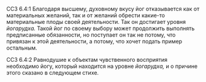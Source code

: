 ССЗ 6.4:1	Благодаря высшему, духовному вкусу йог отказывается как от материальных желаний, так и от желаний обрести какие-то материальные плоды своей деятельности. Так он достигает уровня _йогарудха._ Такой йог по своему выбору может продолжить выполнять предписанные обязанности, но поступает он так не потому, что привязан к этой деятельности, а потому, что хочет подать пример остальным.

ССЗ 6.4:2	Равнодушие к объектам чувственного восприятия необходимо йогу, который находится на уровне _йогарудха,_ и о причине этого сказано в следующем стихе.